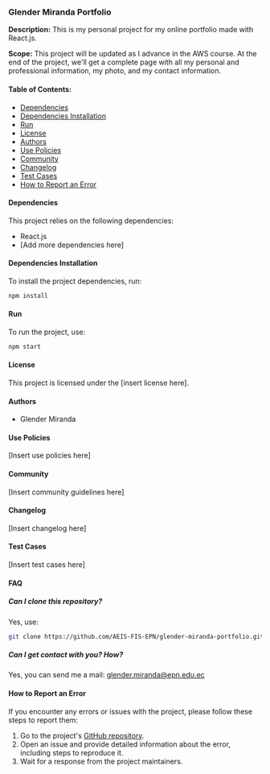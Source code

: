 ### Glender Miranda Portfolio

**Description:** This is my personal project for my online portfolio made with React.js.

**Scope:** This project will be updated as I advance in the AWS course. At the end of the project, we'll get a complete page with all my personal and professional information, my photo, and my contact information.

#### Table of Contents:

- [Dependencies](#dependencies)
- [Dependencies Installation](#dependencies-installation)
- [Run](#run)
- [License](#license)
- [Authors](#authors)
- [Use Policies](#use-policies)
- [Community](#community)
- [Changelog](#changelog)
- [Test Cases](#test-cases)
- [How to Report an Error](#how-to-report-an-error)

#### Dependencies

This project relies on the following dependencies:

- React.js
- [Add more dependencies here]

#### Dependencies Installation

To install the project dependencies, run:

```bash
npm install
```

#### Run

To run the project, use:

```bash
npm start
```

#### License

This project is licensed under the [insert license here].

#### Authors

- Glender Miranda

#### Use Policies

[Insert use policies here]

#### Community

[Insert community guidelines here]

#### Changelog

[Insert changelog here]

#### Test Cases

[Insert test cases here]

#### FAQ

##### Can I clone this repository?

Yes, use:
```bash
git clone https://github.com/AEIS-FIS-EPN/glender-miranda-portfolio.git
```

##### Can I get contact with you? How?

Yes, you can send me a mail: glender.miranda@epn.edu.ec

#### How to Report an Error

If you encounter any errors or issues with the project, please follow these steps to report them:

1. Go to the project's [GitHub repository](#).
2. Open an issue and provide detailed information about the error, including steps to reproduce it.
3. Wait for a response from the project maintainers.